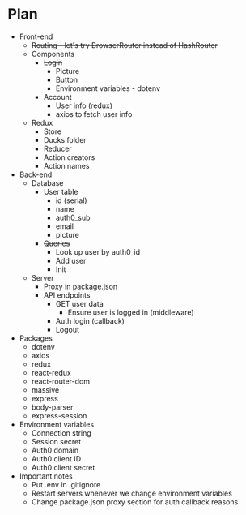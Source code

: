 # Plan

* Front-end
  * ~~Routing - let's try BrowserRouter instead of HashRouter~~
  * Components
    * ~~Login~~
      * Picture
      * Button
      * Environment variables - dotenv
    * Account
      * User info (redux)
      * axios to fetch user info
  * Redux
    * Store
    * Ducks folder
    * Reducer
    * Action creators
    * Action names
* Back-end
  * Database
    * User table
      * id (serial)
      * name
      * auth0_sub
      * email
      * picture
    * ~~Queries~~
      * Look up user by auth0_id
      * Add user
      * Init
  * Server
    * Proxy in package.json
    * API endpoints
      * GET user data
        * Ensure user is logged in (middleware)
      * Auth login (callback)
      * Logout
* Packages
  * dotenv
  * axios
  * redux
  * react-redux
  * react-router-dom
  * massive
  * express
  * body-parser
  * express-session
* Environment variables
  * Connection string
  * Session secret
  * Auth0 domain
  * Auth0 client ID
  * Auth0 client secret
* Important notes
  * Put .env in .gitignore
  * Restart servers whenever we change environment variables
  * Change package.json proxy section for auth callback reasons